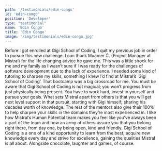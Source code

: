 ```yaml
---
path: '/testimonials/edin-congo'
id: 'edin-congo'
position: 'Developer'
type: "testimonial"
name: 'Edin Čongo'
title: 'Edin Čongo'
image: '/img/testimonials/edin-congo.jpg'
---
```


Before I got enrolled at Gigi School of Coding, I quit my previous job in order to pursue this new challenge. I can thank Muamer Č. (Project Manager at Mistral) for the life changing advice he gave me. This was a little shock for me and my family as I wasn’t sure if I was ready for the challenges of software development due to the lack of experience. I needed some kind of tutoring to sharpen my skills, something I knew I’d find at Mistral’s ‘Gigi School of Coding’. That bootcamp was a big crossroad for me. You must be aware that Gigi School of Coding is not magical; you won’t progress from just physically being present. You have to work hard, invest in yourself and pursue your goals. What sets Mistral apart from others is that you will get next level support in that pursuit, starting with Gigi himself; sharing his decades worth of knowledge. The rest of the mentors also give their 100% to help sharpen your skills in the domains they’re most experienced in. I like how Mistral’s Human Potential team makes you feel like you’ve always been a part of the team and how an army of others assure you that you belong right there, from day one, by being open, kind and friendly. Gigi School of Coding is a one of a kind opportunity to learn from the best, acquire new knowledge every day and strive for excellence, gaining the qualities Mistral is all about. Alongside chocolate, laughter and games, of course.
